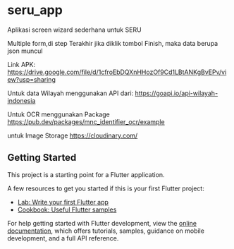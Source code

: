 # seru_app

Aplikasi screen wizard sederhana untuk SERU

Multiple form,di step Terakhir jika diklik tombol Finish, maka data berupa json muncul

Link APK: https://drive.google.com/file/d/1cfroEbDQXnHHozOf9Cd1LBtANKgBvEPv/view?usp=sharing

Untuk data Wilayah menggunakan API dari:
https://goapi.io/api-wilayah-indonesia

Untuk OCR menggunakan Package
https://pub.dev/packages/mnc_identifier_ocr/example

untuk Image Storage
https://cloudinary.com/

## Getting Started

This project is a starting point for a Flutter application.

A few resources to get you started if this is your first Flutter project:

- [Lab: Write your first Flutter app](https://docs.flutter.dev/get-started/codelab)
- [Cookbook: Useful Flutter samples](https://docs.flutter.dev/cookbook)

For help getting started with Flutter development, view the
[online documentation](https://docs.flutter.dev/), which offers tutorials,
samples, guidance on mobile development, and a full API reference.
